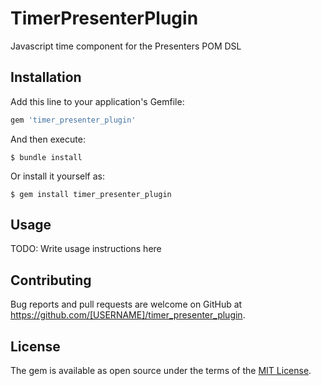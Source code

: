 # TimerPresenterPlugin

Javascript time component for the Presenters POM DSL

## Installation

Add this line to your application's Gemfile:

```ruby
gem 'timer_presenter_plugin'
```

And then execute:

    $ bundle install

Or install it yourself as:

    $ gem install timer_presenter_plugin

## Usage

TODO: Write usage instructions here

## Contributing

Bug reports and pull requests are welcome on GitHub at https://github.com/[USERNAME]/timer_presenter_plugin.


## License

The gem is available as open source under the terms of the [MIT License](https://opensource.org/licenses/MIT).
